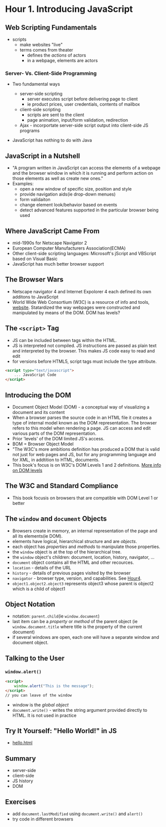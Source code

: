 # Hour 1. Introducing JavaScript

## Web Scripting Fundamentals

- scripts
  - make websites "live"
  - terms comes from theater
    - defines the *actions* of actors
    - in a webpage, elements are actors

### Server- Vs. Client-Side Programming

- Two fundamental ways
  - server-side scripting
    - server executes script before delivering page to client
    - ie product prices, user credentials, contents of mailbox
  - client-side scripting
    - scripts are sent to the client
    - page animation, input/form validation, redirection
  - Ajax - incorportate server-side script output into client-side JS programs

- JavaScript has nothing to do with Java

## JavaScript in a Nutshell

- "A program written in JavaScript can access the elements of a webpage and the browser window in which it is running and perform action on those elements as well as create new ones."
- Examples:
  - open a new window of specific size, position and style
  - provide navigation aids(ie drop-down menues)
  - form validaiton
  - change element look/behavior based on events
  - detect advanced features supported in the particular browser being used

## Where JavaScript Came From

- mid-1990s for Netscape Navigator 2
- European Computer Manufacturers Association(ECMA) 
- Other client-side scripting languages: Microsoft's jScript and VBScript based on Visual Basic
- JavaScript has much better browser support

## The Browser Wars

- Netscape navigator 4 and Internet Expolorer 4 each defined its own additons to JavaScript
- World Wide Web Consortium (W3C) is a resource of info and tools, [website](https://www.w3.org/). Statardized the way webpages were constructed and manipulated by means of the DOM. DOM has levels?

## The `<script>` Tag

- JS can be included between <script></script> tags within the HTML.
- JS is interpreted not compiled. JS instructions are passed as plain text and interpreted by the browser. This makes JS code easy to read and edit
- for versions before HTML5, script tags must include the type attribute.

~~~html
<script type="text/javascript">
    ... JavaScript Code
</script>
~~~

## Introducing the DOM

- Document Object Model (DOM) - a conceptual way of visualizing a document and its content
- When a browser parses the source code in an HTML file it creates a type of internal model known as the DOM representation. The browser refers to this model when rendering a page. JS can access and edit various parts of the DOM representation.
- Prior 'levels' of the DOM limited JS's access.
- BOM = Browser Object Model
- "The W3C's more ambitions definition has produced a DOM that is valid not just for web pages and JS, but for any programming language and for XML, in addtition to HTML, documents.
- This book's focus is on W3C's DOM Levels 1 and 2 definitions. [More info on DOM levels](https://developer.mozilla.org/en-US/docs/Web/API/Document_Object_Model) 

## The W3C and Standard Compliance

- This book focusis on browsers that are compatible with DOM Level 1 or better

## The `window` and `document` Objects

- Browsers create in memory, an internal representation of the page and all its elements(ie DOM).
- elements have logical, hierarchical structure and are *objects*.
- each object has *properties* and *methods* to manipulate those properties.
- the `window` object is at the top of the hierarchical tree.
- the `window` object's children: document, location, history, navigator, ...
- `document` object contains all the HTML and other recources.
- `location` - details of the URL
- `history` - details of previous pages visited by the browser
- `navigator` - browser type, version, and capabilities. See [Hour4]().
- `object1.object2.object3` represents object3 whose parent is object2 which is a child of object1

## Object Notation

- notation: `parent.child`(ie `window.document`)
- last item can be a *property* or *method* of the parent object (ie `window.document.title` where title is the property of the current document)
- if several windows are open, each one will have a separate window and document object.

## Talking to the User

### `window.alert()`

~~~html
<script>
    window.alert("This is the message");
</script>
// you can leave of the window
~~~

- window is the *global object*
- `document.write()` - writes the string argument provided directly to HTML. It is not used in practice

## Try It Yourself: "Hello World!" in JS

- [hello.html](hello.html)

## Summary

- server-side
- client-side
- JS history
- DOM

## Exercises

- add `document.lastModified` using `document.write()` and `alert()`
- try code in different browsers
  